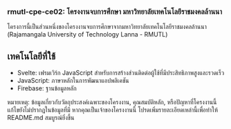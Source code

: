 ### rmutl-cpe-ce02: โครงงานจบการศึกษา มหาวิทยาลัยเทคโนโลยีราชมงคลล้านนา
โครงการนี้เป็นส่วนหนึ่งของโครงงานจบการศึกษาจากมหาวิทยาลัยเทคโนโลยีราชมงคลล้านนา (Rajamangala University of Technology Lanna - RMUTL) 

## เทคโนโลยีที่ใช้
* Svelte: เฟรมเวิร์ก JavaScript สำหรับการสร้างส่วนติดต่อผู้ใช้ที่มีประสิทธิภาพสูงและรวดเร็ว
* JavaScript: ภาษาหลักในการพัฒนาแอปพลิเคชัน
* Firebase: ฐานข้อมูลหลัก


หมายเหตุ: ข้อมูลเกี่ยวกับวัตถุประสงค์เฉพาะของโครงงาน, คุณสมบัติหลัก, หรือปัญหาที่โครงงานนี้แก้ไขยังไม่ปรากฏในข้อมูลที่มี หากคุณเป็นเจ้าของโครงงานนี้ โปรดเพิ่มรายละเอียดเหล่านี้เพื่อทำให้ README.md สมบูรณ์ยิ่งขึ้น
